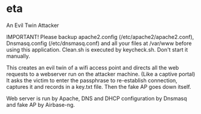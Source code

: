 # eta
An Evil Twin Attacker

IMPORTANT!
Please backup apache2.config (/etc/apache2/apache2.conf), Dnsmasq.config (/etc/dnsmasq.conf) and all your files at /var/www before using this application. 
Clean.sh is executed by keycheck.sh. Don't start it manually.

This creates an evil twin of a wifi access point and directs all the web requests to a webserver run on the attacker machine.
(Like a captive portal)
It asks the victim to enter the passphrase to re-establish connection, captures it and records in a key.txt file. Then the fake AP goes down itself.

Web server is run by Apache, DNS and DHCP configuration by Dnsmasq and fake AP by Airbase-ng.


